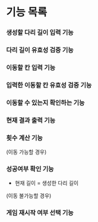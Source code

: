 # 기능 목록

### 생성할 다리 길이 입력 기능

### 다리 길이 유효성 검증 기능

### 이동할 칸 입력 기능

### 입력한 이동할 칸 유효성 검증 기능

### 이동할 수 있는지 확인하는 기능

### 현재 결과 출력 기능

### 횟수 계산 기능

(이동 가능할 경우)

### 성공여부 확인 기능

- 현재 길이 = 생성한 다리 길이

(이동 불가능할 경우)

### 게임 재시작 여부 선택 기능
